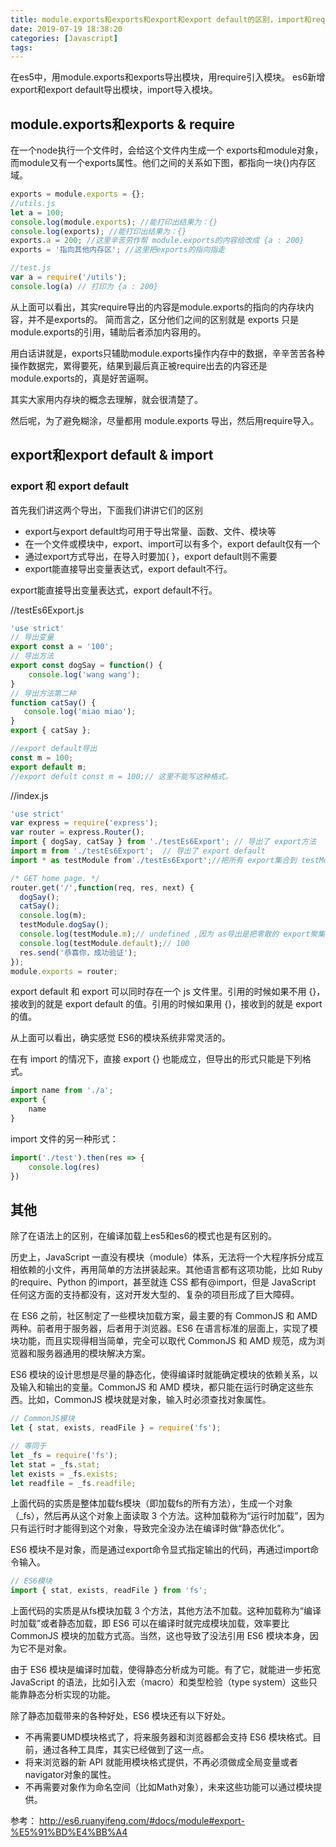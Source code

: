 ```yaml
---
title: module.exports和exports和export和export default的区别，import和require的区别
date: 2019-07-19 18:38:20
categories: [Javascript]
tags:
---
```


在es5中，用module.exports和exports导出模块，用require引入模块。
es6新增export和export default导出模块，import导入模块。

## module.exports和exports & require

在一个node执行一个文件时，会给这个文件内生成一个 exports和module对象， 而module又有一个exports属性。他们之间的关系如下图，都指向一块{}内存区域。

```js
exports = module.exports = {};
//utils.js
let a = 100;
console.log(module.exports); //能打印出结果为：{}
console.log(exports); //能打印出结果为：{}
exports.a = 200; //这里辛苦劳作帮 module.exports的内容给改成 {a : 200}
exports = '指向其他内存区'; //这里把exports的指向指走
```

<!-- more -->
```js
//test.js
var a = require('/utils');
console.log(a) // 打印为 {a : 200}
```

从上面可以看出，其实require导出的内容是module.exports的指向的内存块内容，并不是exports的。 简而言之，区分他们之间的区别就是 exports 只是 module.exports的引用，辅助后者添加内容用的。

用白话讲就是，exports只辅助module.exports操作内存中的数据，辛辛苦苦各种操作数据完，累得要死，结果到最后真正被require出去的内容还是module.exports的，真是好苦逼啊。

其实大家用内存块的概念去理解，就会很清楚了。

然后呢，为了避免糊涂，尽量都用 module.exports 导出，然后用require导入。

## export和export default & import

### export 和 export default

首先我们讲这两个导出，下面我们讲讲它们的区别

- export与export default均可用于导出常量、函数、文件、模块等
- 在一个文件或模块中，export、import可以有多个，export default仅有一个
- 通过export方式导出，在导入时要加{ }，export default则不需要
- export能直接导出变量表达式，export default不行。

export能直接导出变量表达式，export default不行。

//testEs6Export.js

```js
'use strict'
// 导出变量
export const a = '100';
// 导出方法
export const dogSay = function() {
    console.log('wang wang');
}
// 导出方法第二种
function catSay() {
   console.log('miao miao');
}
export { catSay };

//export default导出
const m = 100;
export default m;
//export defult const m = 100;// 这里不能写这种格式。
```

//index.js

```js
'use strict'
var express = require('express');
var router = express.Router();
import { dogSay, catSay } from './testEs6Export'; // 导出了 export方法
import m from './testEs6Export';  // 导出了 export default
import * as testModule from'./testEs6Export';//把所有 export集合到 testModule 对象导出

/* GET home page. */
router.get('/',function(req, res, next) {
  dogSay();
  catSay();
  console.log(m);
  testModule.dogSay();
  console.log(testModule.m);// undefined ,因为 as导出是把零散的 export聚集在一起作为一个对象，而export default是导出为 default属性。
  console.log(testModule.default);// 100
  res.send('恭喜你，成功验证');
});
module.exports = router;
```

export default 和 export 可以同时存在一个 js 文件里。引用的时候如果不用 {}，接收到的就是 export default 的值。引用的时候如果用 {}，接收到的就是 export 的值。

从上面可以看出，确实感觉 ES6的模块系统非常灵活的。

在有 import 的情况下，直接 export {} 也能成立，但导出的形式只能是下列格式。

```js
import name from './a';
export {
    name
}
```

import 文件的另一种形式：

```js
import('./test').then(res => {
    console.log(res)
})
```

## 其他

除了在语法上的区别，在编译加载上es5和es6的模式也是有区别的。

历史上，JavaScript 一直没有模块（module）体系，无法将一个大程序拆分成互相依赖的小文件，再用简单的方法拼装起来。其他语言都有这项功能，比如 Ruby 的require、Python 的import，甚至就连 CSS 都有@import，但是 JavaScript 任何这方面的支持都没有，这对开发大型的、复杂的项目形成了巨大障碍。

在 ES6 之前，社区制定了一些模块加载方案，最主要的有 CommonJS 和 AMD 两种。前者用于服务器，后者用于浏览器。ES6 在语言标准的层面上，实现了模块功能，而且实现得相当简单，完全可以取代 CommonJS 和 AMD 规范，成为浏览器和服务器通用的模块解决方案。

ES6 模块的设计思想是尽量的静态化，使得编译时就能确定模块的依赖关系，以及输入和输出的变量。CommonJS 和 AMD 模块，都只能在运行时确定这些东西。比如，CommonJS 模块就是对象，输入时必须查找对象属性。

```js
// CommonJS模块
let { stat, exists, readFile } = require('fs');

// 等同于
let _fs = require('fs');
let stat = _fs.stat;
let exists = _fs.exists;
let readfile = _fs.readfile;
```

上面代码的实质是整体加载fs模块（即加载fs的所有方法），生成一个对象（_fs），然后再从这个对象上面读取 3 个方法。这种加载称为“运行时加载”，因为只有运行时才能得到这个对象，导致完全没办法在编译时做“静态优化”。

ES6 模块不是对象，而是通过export命令显式指定输出的代码，再通过import命令输入。

```js
// ES6模块
import { stat, exists, readFile } from 'fs';
```

上面代码的实质是从fs模块加载 3 个方法，其他方法不加载。这种加载称为“编译时加载”或者静态加载，即 ES6 可以在编译时就完成模块加载，效率要比 CommonJS 模块的加载方式高。当然，这也导致了没法引用 ES6 模块本身，因为它不是对象。

由于 ES6 模块是编译时加载，使得静态分析成为可能。有了它，就能进一步拓宽 JavaScript 的语法，比如引入宏（macro）和类型检验（type system）这些只能靠静态分析实现的功能。

除了静态加载带来的各种好处，ES6 模块还有以下好处。

- 不再需要UMD模块格式了，将来服务器和浏览器都会支持 ES6 模块格式。目前，通过各种工具库，其实已经做到了这一点。
- 将来浏览器的新 API 就能用模块格式提供，不再必须做成全局变量或者navigator对象的属性。
- 不再需要对象作为命名空间（比如Math对象），未来这些功能可以通过模块提供。

参考： http://es6.ruanyifeng.com/#docs/module#export-%E5%91%BD%E4%BB%A4
